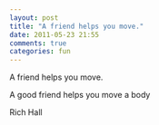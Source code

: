 ```yaml
---
layout: post
title: "A friend helps you move."
date: 2011-05-23 21:55
comments: true
categories: fun
---
```


A friend helps you move. 


A good friend helps you move a body


Rich Hall

